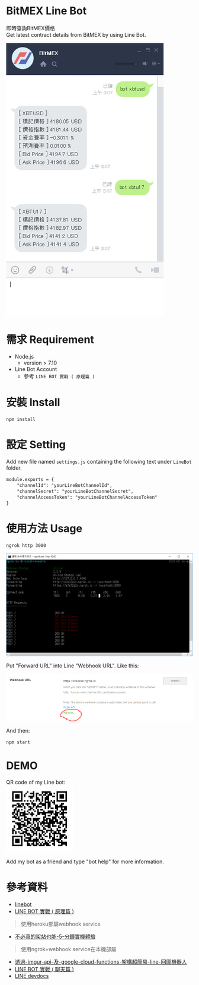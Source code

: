 # BitMEX Line Bot
即時查詢BitMEX價格<br/>
Get latest contract details from BitMEX by using Line Bot.<br/>

![](./pic/demo)

# 需求 Requirement
* Node.js 
    * version > 7.10
* Line Bot Account 
    * 參考 `LINE BOT 實戰 ( 原理篇 )`

# 安裝 Install
```shell
npm install
```

# 設定 Setting
Add new file named `settings.js` containing the following text under `LineBot` folder.  
```javascript=
module.exports = {
    "channelId": "yourLineBotChannelId",
    "channelSecret": "yourLineBotChannelSecret",
    "channelAccessToken": "yourLineBotChannelAccessToken"
}
```

# 使用方法 Usage

```shell=
ngrok http 3000
```
![](./pic/2-3)

Put "Forward URL" into Line "Webhook URL". Like this:

![](./pic/2-2)

And then:
```shell
npm start
```

# DEMO

QR code of my Line bot:<br/>
![](./pic/0pyMi1TFEu)

Add my bot as a friend and type "bot help" for more information.

# 參考資料
* [linebot](https://github.com/boybundit/linebot)
* [LINE BOT 實戰 ( 原理篇 )](http://www.oxxostudio.tw/articles/201701/line-bot.html)
> 使用heroku部屬webhook service
* [不必真的架站也能-5-分鐘實機體驗](https://simonhsu.blog/2017/01/25/不必真的架站也能-5-分鐘實機體驗-line-bot-message-api-應用-by-node-js-ngrok/)
> 使用ngrok+webhook service在本機部屬
* [透過-imgur-api-及-google-cloud-functions-架構超簡易-line-回圖機器人](https://simonhsu.blog/2017/04/06/透過-imgur-api-及-google-cloud-functions-架構超簡易-line-回圖機器人-連圖片流/)
* [LINE BOT 實戰 ( 聊天篇 )](http://www.oxxostudio.tw/articles/201701/line-bot-2.html)
* [LINE devdocs](https://devdocs.line.me/en/#webhook-event-object)

